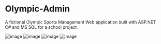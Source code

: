 # Olympic-Admin
 A fictional Olympic Sports Management Web application built with ASP.NET C# and MS SQL for a school project. 
 
 
![image](https://user-images.githubusercontent.com/86550766/230876384-a5f81f19-235f-498a-ac06-5519be971fdc.png)
![image](https://user-images.githubusercontent.com/86550766/230876591-139018a1-2c19-4e88-a1b5-128d6b06c87d.png)
![image](https://user-images.githubusercontent.com/86550766/230876745-841789a6-0785-427c-924e-bd8f135cc628.png)
![image](https://user-images.githubusercontent.com/86550766/230876826-ba0aed4d-c9f8-4a41-a274-2317ad355fd7.png)
